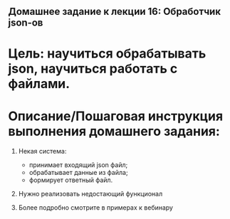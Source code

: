 ## Домашнее задание к лекции 16: Обработчик json-ов   

# Цель: научиться обрабатывать json, научиться работать с файлами.

# Описание/Пошаговая инструкция выполнения домашнего задания:

1) Некая система:
   - принимает входящий json файл;
   - обрабатывает данные из файла;
   - формирует ответный файл.

2) Нужно реализовать недостающий функционал
3) Более подробно смотрите в примерах к вебинару
